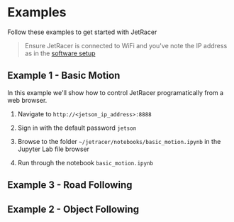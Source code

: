 # Examples

Follow these examples to get started with JetRacer

> Ensure JetRacer is connected to WiFi and you've note the IP address as in the [software setup](software_setup.md)

## Example 1 - Basic Motion

In this example we'll show how to control JetRacer programatically from a web browser.

1. Navigate to ``http://<jetson_ip_address>:8888``

2. Sign in with the default password ``jetson``
3. Browse to the folder ``~/jetracer/notebooks/basic_motion.ipynb`` in the Jupyter Lab file browser
4. Run through the notebook ``basic_motion.ipynb``

## Example 3 - Road Following

## Example 2 - Object Following

